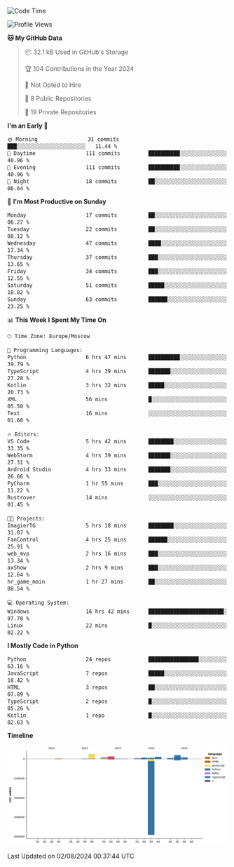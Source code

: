 <!--START_SECTION:waka-->
![Code Time](http://img.shields.io/badge/Code%20Time-438%20hrs%2050%20mins-blue)

![Profile Views](http://img.shields.io/badge/Profile%20Views-2-blue)

**🐱 My GitHub Data** 

> 📦 32.1 kB Used in GitHub's Storage 
 > 
> 🏆 104 Contributions in the Year 2024
 > 
> 🚫 Not Opted to Hire
 > 
> 📜 8 Public Repositories 
 > 
> 🔑 19 Private Repositories 
 > 
**I'm an Early 🐤** 

```text
🌞 Morning                31 commits          ███░░░░░░░░░░░░░░░░░░░░░░   11.44 % 
🌆 Daytime                111 commits         ██████████░░░░░░░░░░░░░░░   40.96 % 
🌃 Evening                111 commits         ██████████░░░░░░░░░░░░░░░   40.96 % 
🌙 Night                  18 commits          ██░░░░░░░░░░░░░░░░░░░░░░░   06.64 % 
```
📅 **I'm Most Productive on Sunday** 

```text
Monday                   17 commits          ██░░░░░░░░░░░░░░░░░░░░░░░   06.27 % 
Tuesday                  22 commits          ██░░░░░░░░░░░░░░░░░░░░░░░   08.12 % 
Wednesday                47 commits          ████░░░░░░░░░░░░░░░░░░░░░   17.34 % 
Thursday                 37 commits          ███░░░░░░░░░░░░░░░░░░░░░░   13.65 % 
Friday                   34 commits          ███░░░░░░░░░░░░░░░░░░░░░░   12.55 % 
Saturday                 51 commits          █████░░░░░░░░░░░░░░░░░░░░   18.82 % 
Sunday                   63 commits          ██████░░░░░░░░░░░░░░░░░░░   23.25 % 
```


📊 **This Week I Spent My Time On** 

```text
🕑︎ Time Zone: Europe/Moscow

💬 Programming Languages: 
Python                   6 hrs 47 mins       ██████████░░░░░░░░░░░░░░░   39.79 % 
TypeScript               4 hrs 39 mins       ███████░░░░░░░░░░░░░░░░░░   27.28 % 
Kotlin                   3 hrs 32 mins       █████░░░░░░░░░░░░░░░░░░░░   20.73 % 
XML                      56 mins             █░░░░░░░░░░░░░░░░░░░░░░░░   05.50 % 
Text                     16 mins             ░░░░░░░░░░░░░░░░░░░░░░░░░   01.60 % 

🔥 Editors: 
VS Code                  5 hrs 42 mins       ████████░░░░░░░░░░░░░░░░░   33.35 % 
WebStorm                 4 hrs 39 mins       ███████░░░░░░░░░░░░░░░░░░   27.31 % 
Android Studio           4 hrs 33 mins       ███████░░░░░░░░░░░░░░░░░░   26.66 % 
PyCharm                  1 hr 55 mins        ███░░░░░░░░░░░░░░░░░░░░░░   11.22 % 
Rustrover                14 mins             ░░░░░░░░░░░░░░░░░░░░░░░░░   01.45 % 

🐱‍💻 Projects: 
ImagierTG                5 hrs 18 mins       ████████░░░░░░░░░░░░░░░░░   31.07 % 
FanControl               4 hrs 25 mins       ██████░░░░░░░░░░░░░░░░░░░   25.91 % 
web_mvp                  2 hrs 16 mins       ███░░░░░░░░░░░░░░░░░░░░░░   13.34 % 
axShow                   2 hrs 9 mins        ███░░░░░░░░░░░░░░░░░░░░░░   12.64 % 
hr_game_main             1 hr 27 mins        ██░░░░░░░░░░░░░░░░░░░░░░░   08.54 % 

💻 Operating System: 
Windows                  16 hrs 42 mins      ████████████████████████░   97.78 % 
Linux                    22 mins             █░░░░░░░░░░░░░░░░░░░░░░░░   02.22 % 
```

**I Mostly Code in Python** 

```text
Python                   24 repos            ████████████████░░░░░░░░░   63.16 % 
JavaScript               7 repos             █████░░░░░░░░░░░░░░░░░░░░   18.42 % 
HTML                     3 repos             ██░░░░░░░░░░░░░░░░░░░░░░░   07.89 % 
TypeScript               2 repos             █░░░░░░░░░░░░░░░░░░░░░░░░   05.26 % 
Kotlin                   1 repo              █░░░░░░░░░░░░░░░░░░░░░░░░   02.63 % 
```



**Timeline**

![Lines of Code chart](https://raw.githubusercontent.com/adlemx/adlemx/main/assets/bar_graph.png)


 Last Updated on 02/08/2024 00:37:44 UTC
<!--END_SECTION:waka-->
